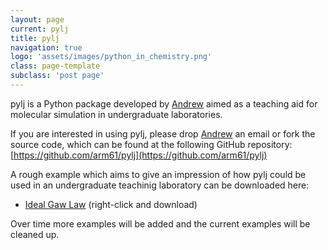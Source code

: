 ```yaml
---
layout: page
current: pylj 
title: pylj
navigation: true
logo: 'assets/images/python_in_chemistry.png'
class: page-template
subclass: 'post page'
---
```


pylj is a Python package developed by [Andrew](http://people.bath.ac.uk/arm61) aimed as a teaching aid for molecular simulation in undergraduate laboratories. 

If you are interested in using pylj, please drop [Andrew](mailto:arm61@bath.ac.uk) an email or fork the source code, which can be found at the following GitHub repository:
[https://github.com/arm61/pylj](https://github.com/arm61/pylj)

A rough example which aims to give an impression of how pylj could be used in an undergraduate teachinig laboratory can be downloaded here:

- [Ideal Gaw Law](https://github.com/bjmorgan/python_in_chemistry/raw/master/pylj/ideal_gas_law.ipynb) (right-click and download)

Over time more examples will be added and the current examples will be cleaned up. 
